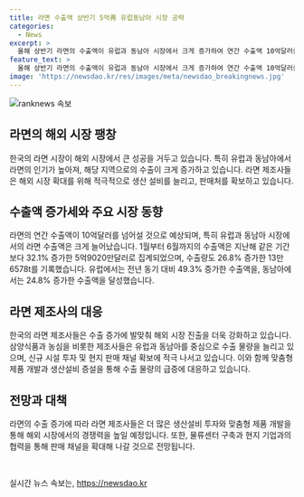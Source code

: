 ```yaml
---
title: 라면 수출액 상반기 5억弗 유럽동남아 시장 공략
categories:
  - News
excerpt: >
  올해 상반기 라면의 수출액이 유럽과 동남아 시장에서 크게 증가하여 연간 수출액 10억달러를 기대하고 있다. 특히 유럽과 동남아 수출액은 전년 대비 49.3% 상승하며 기록을 경신했고, 라면 제조사들은 생산설비를 늘리고 판매처를 확보하는 등 성장세를 박차고 있다. 이와 함께 SNS를 통한 한국 라면 브랜드의 인지도 상승과 신제품 개발 등 전략을 펼치고 있으며, 수출 물량을 늘리기 위한 투자와 시설 증설이 진행 중이다. 유럽과 동남아로 무게추가 이동하는 분위기 속에서 라면 수출 성장이 지속될 전망이다.
feature_text: >
  올해 상반기 라면의 수출액이 유럽과 동남아 시장에서 크게 증가하여 연간 수출액 10억달러를 기대하고 있다. 특히 유럽과 동남아 수출액은 전년 대비 49.3% 상승하며 기록을 경신했고, 라면 제조사들은 생산설비를 늘리고 판매처를 확보하는 등 성장세를 박차고 있다. 이와 함께 SNS를 통한 한국 라면 브랜드의 인지도 상승과 신제품 개발 등 전략을 펼치고 있으며, 수출 물량을 늘리기 위한 투자와 시설 증설이 진행 중이다. 유럽과 동남아로 무게추가 이동하는 분위기 속에서 라면 수출 성장이 지속될 전망이다.
image: 'https://newsdao.kr/res/images/meta/newsdao_breakingnews.jpg'
---
```


<p><img src="https://newsdao.kr/res/images/meta/newsdao_breakingnews.jpg" alt="ranknews 속보" /></p>

<h2 data-ke-size="size26">라면의 해외 시장 팽창</h2>

<p>한국의 라면 시장이 해외 시장에서 큰 성공을 거두고 있습니다. 특히 유럽과 동남아에서 라면의 인기가 높아져, 해당 지역으로의 수출이 크게 증가하고 있습니다. 라면 제조사들은 해외 시장 확대를 위해 적극적으로 생산 설비를 늘리고, 판매처를 확보하고 있습니다.</p>

<h2 data-ke-size="size26">수출액 증가세와 주요 시장 동향</h2>

<p>라면의 연간 수출액이 10억달러를 넘어설 것으로 예상되며, 특히 유럽과 동남아 시장에서의 라면 수출액은 크게 늘어났습니다. 1월부터 6월까지의 수출액은 지난해 같은 기간보다 32.1% 증가한 5억9020만달러로 집계되었으며, 수출량도 26.8% 증가한 13만6578t를 기록했습니다. 유럽에서는 전년 동기 대비 49.3% 증가한 수출액을, 동남아에서는 24.8% 증가한 수출액을 달성했습니다.</p>

<h2 data-ke-size="size26">라면 제조사의 대응</h2>

<p>한국의 라면 제조사들은 수출 증가에 발맞춰 해외 시장 진출을 더욱 강화하고 있습니다. 삼양식품과 농심을 비롯한 제조사들은 유럽과 동남아를 중심으로 수출 물량을 늘리고 있으며, 신규 시설 투자 및 현지 판매 채널 확보에 적극 나서고 있습니다. 이와 함께 맞춤형 제품 개발과 생산설비 증설을 통해 수출 물량의 급증에 대응하고 있습니다.</p>

<h2 data-ke-size="size26">전망과 대책</h2>

<p>라면의 수출 증가에 따라 라면 제조사들은 더 많은 생산설비 투자와 맞춤형 제품 개발을 통해 해외 시장에서의 경쟁력을 높일 예정입니다. 또한, 물류센터 구축과 현지 기업과의 협력을 통해 판매 채널을 확대해 나갈 것으로 전망됩니다.</p>

<p data-ke-size="size16">&nbsp;</p>
실시간 뉴스 속보는, <a href="https://newsdao.kr" rel="dofollow">https://newsdao.kr</a>


